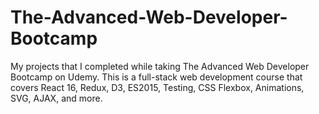 # The-Advanced-Web-Developer-Bootcamp
My projects that I completed while taking The Advanced Web Developer Bootcamp on Udemy. This is a full-stack web development course that covers React 16, Redux, D3, ES2015, Testing, CSS Flexbox, Animations, SVG, AJAX, and more.
